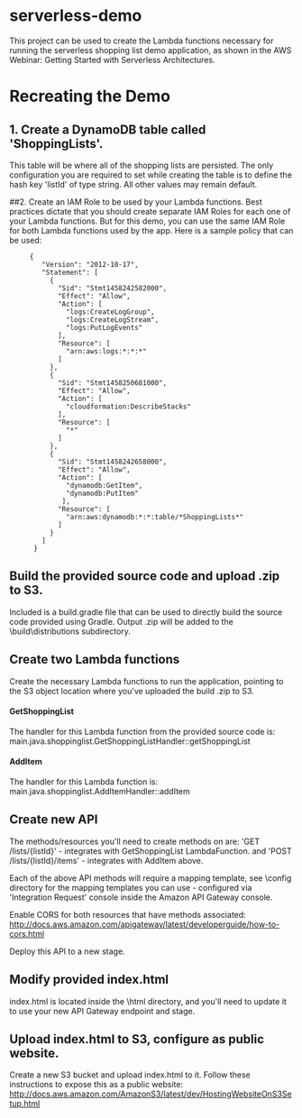# serverless-demo

This project can be used to create the Lambda functions necessary for running the serverless shopping list demo application, as shown in the AWS Webinar: Getting Started with Serverless Architectures.

# Recreating the Demo
## 1. Create a DynamoDB table called 'ShoppingLists'.
This table will be where all of the shopping lists are persisted. The only configuration you are required to set while creating the table is to define the hash key 'listId' of type string.  All other values may remain default.

##2. Create an IAM Role to be used by your Lambda functions.
Best practices dictate that you should create separate IAM Roles for each one of your Lambda functions.  But for this demo, you can use the same IAM Role for both Lambda functions used by the app.  Here is a sample policy that can be used:


         {
    	    "Version": "2012-10-17",
            "Statement": [
              {
            	"Sid": "Stmt1458242582000",
            	"Effect": "Allow",
            	"Action": [
           	   	  "logs:CreateLogGroup",
              	  "logs:CreateLogStream",
                  "logs:PutLogEvents"
                ],
                "Resource": [
                  "arn:aws:logs:*:*:*"
                ]
              },
              {
                "Sid": "Stmt1458250681000",
           	    "Effect": "Allow",
                "Action": [
                  "cloudformation:DescribeStacks"
                ],
                "Resource": [
                  "*"
                ]
        	  },
              {
                "Sid": "Stmt1458242658000",
                "Effect": "Allow",
                "Action": [
                  "dynamodb:GetItem",
                  "dynamodb:PutItem"
                 ],
                "Resource": [
                  "arn:aws:dynamodb:*:*:table/*ShoppingLists*"
                ]
              }
            ]
          }
## Build the provided source code and upload .zip to S3.
Included is a build.gradle file that can be used to directly build the source code provided using Gradle.  Output .zip will be added to the \build\distributions subdirectory.

## Create two Lambda functions
Create the necessary Lambda functions to run the application, pointing to the S3 object location where you've uploaded the build .zip to S3.
#### GetShoppingList
The handler for this Lambda function from the provided source code is:
main.java.shoppinglist.GetShoppingListHandler::getShoppingList
#### AddItem
The handler for this Lambda function is:
main.java.shoppinglist.AddItemHandler::addItem

## Create new API
The methods/resources you'll need to create methods on are:
'GET /lists/{listId}' - integrates with GetShoppingList LambdaFunction.
and
'POST /lists/{listId}/items' - integrates with AddItem above.

Each of the above API methods will require a mapping template, see \config directory for the mapping templates you can use - configured via 'Integration Request' console inside the Amazon API Gateway console.

Enable CORS for both resources that have methods associated: http://docs.aws.amazon.com/apigateway/latest/developerguide/how-to-cors.html 

Deploy this API to a new stage.

## Modify provided index.html
index.html is located inside the \html directory, and you'll need to update it to use your new API Gateway endpoint and stage.

## Upload index.html to S3, configure as public website.
Create a new S3 bucket and upload index.html to it. Follow these instructions to expose this as a public website:
http://docs.aws.amazon.com/AmazonS3/latest/dev/HostingWebsiteOnS3Setup.html